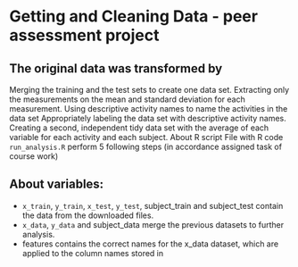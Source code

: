# Getting and Cleaning Data - peer assessment project

## The original data was transformed by
Merging the training and the test sets to create one data set.
Extracting only the measurements on the mean and standard deviation for each measurement.
Using descriptive activity names to name the activities in the data set
Appropriately labeling the data set with descriptive activity names.
Creating a second, independent tidy data set with the average of each variable for each activity and each subject.
About R script
File with R code `run_analysis.R` perform 5 following steps (in accordance assigned task of course work)

## About variables:
* `x_train`, `y_train`, `x_test`, `y_test`, subject_train and subject_test contain the data from the downloaded files.
* `x_data`, `y_data` and subject_data merge the previous datasets to further analysis.
* features contains the correct names for the x_data dataset, which are applied to the column names stored in
